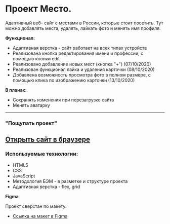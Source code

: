 # Проект Место.
Адаптивный веб- сайт с местами в России, которые стоит посетить. Тут можно добавлять места,
удалять, лайкать фото и менять имя профиля.

**Функционал:**
* Адаптивная верстка - сайт работает на всех типах устройств
* Реализована кнопка редактирования имени и профессии, с помощью кнопки edit
* Реализовано добавление новых мест (кнопка "+") (07/10/2020)
* Реализован функционал лайка и удаления карточки (08/10/2020)
* Добавлена возможность просмотра фото в полном размере, с помощью клика по изображению карточки (13/10/2020)

**В планах:**
* Сохранять изменения при перезагрузке сайта
* Менять аватарку
----------

### "Пощупать проект"

[Открыть сайт в браузере](https://tom-pepper.github.io/mesto/index.html)
---

### Используемые технологии:
* HTML5
* CSS
* JavaScript
* Методология БЭМ - в разметке и структуре проекта
* Адаптивная верстка - flex, grid

**Figma**

Проект сверстан по макету.
* [Ссылка на макет в Figma](https://www.figma.com/file/StZjf8HnoeLdiXS7dYrLAh/JavaScript.-Sprint-4)
